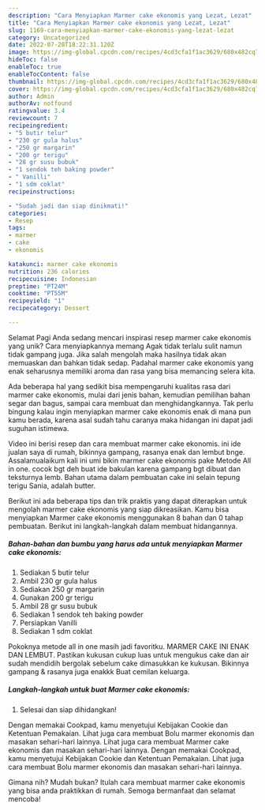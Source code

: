 ```yaml
---
description: "Cara Menyiapkan Marmer cake ekonomis yang Lezat, Lezat"
title: "Cara Menyiapkan Marmer cake ekonomis yang Lezat, Lezat"
slug: 1169-cara-menyiapkan-marmer-cake-ekonomis-yang-lezat-lezat
category: Uncategorized
date: 2022-07-28T18:22:31.120Z
image: https://img-global.cpcdn.com/recipes/4cd3cfa1f1ac3629/680x482cq70/marmer-cake-ekonomis-foto-resep-utama.jpg
hideToc: false
enableToc: true
enableTocContent: false
thumbnail: https://img-global.cpcdn.com/recipes/4cd3cfa1f1ac3629/680x482cq70/marmer-cake-ekonomis-foto-resep-utama.jpg
cover: https://img-global.cpcdn.com/recipes/4cd3cfa1f1ac3629/680x482cq70/marmer-cake-ekonomis-foto-resep-utama.jpg
author: Admin
authorAv: notfound
ratingvalue: 3.4
reviewcount: 7
recipeingredient:
- "5 butir telur"
- "230 gr gula halus"
- "250 gr margarin"
- "200 gr terigu"
- "28 gr susu bubuk"
- "1 sendok teh baking powder"
- " Vanilli"
- "1 sdm coklat"
recipeinstructions:

- "Sudah jadi dan siap dinikmati!"
categories:
- Resep
tags:
- marmer
- cake
- ekonomis

katakunci: marmer cake ekonomis 
nutrition: 236 calories
recipecuisine: Indonesian
preptime: "PT24M"
cooktime: "PT55M"
recipeyield: "1"
recipecategory: Dessert

---
```



Selamat Pagi Anda sedang mencari inspirasi resep marmer cake ekonomis yang unik? Cara menyiapkannya memang Agak tidak terlalu sulit namun tidak gampang juga. Jika salah mengolah maka hasilnya tidak akan memuaskan dan bahkan tidak sedap. Padahal marmer cake ekonomis yang enak seharusnya memiliki aroma dan rasa yang bisa memancing selera kita.


Ada beberapa hal yang sedikit bisa mempengaruhi kualitas rasa dari marmer cake ekonomis, mulai dari jenis bahan, kemudian pemilihan bahan segar dan bagus, sampai cara membuat dan menghidangkannya. Tak perlu bingung kalau ingin menyiapkan marmer cake ekonomis enak di mana pun kamu berada, karena asal sudah tahu caranya maka hidangan ini dapat jadi suguhan istimewa.

Video ini berisi resep dan cara membuat marmer cake ekonomis. ini ide jualan saya di rumah, bikinnya gampang, rasanya enak dan lembut bnge. Assalamualaikum kali ini umi bikin marmer cake ekonomis pake Metode All in one. cocok bgt deh buat ide bakulan karena gampang bgt dibuat dan teksturnya lemb. Bahan utama dalam pembuatan cake ini selain tepung terigu Sania, adalah butter.


Berikut ini ada beberapa tips dan trik praktis yang dapat diterapkan untuk mengolah marmer cake ekonomis yang siap dikreasikan. Kamu bisa menyiapkan Marmer cake ekonomis menggunakan 8 bahan dan 0 tahap pembuatan. Berikut ini langkah-langkah dalam membuat hidangannya.

<!--inarticleads1-->

##### Bahan-bahan dan bumbu yang harus ada untuk menyiapkan Marmer cake ekonomis:

1. Sediakan 5 butir telur
1. Ambil 230 gr gula halus
1. Sediakan 250 gr margarin
1. Gunakan 200 gr terigu
1. Ambil 28 gr susu bubuk
1. Sediakan 1 sendok teh baking powder
1. Persiapkan  Vanilli
1. Sediakan 1 sdm coklat


Pokoknya metode all in one masih jadi favoritku. MARMER CAKE INI ENAK DAN LEMBUT. Pastikan kukusan cukup luas untuk mengukus cake dan air sudah mendidih bergolak sebelum cake dimasukkan ke kukusan. Bikinnya gampang &amp; rasanya juga enakkk Buat cemilan keluarga. 

<!--inarticleads2-->

##### Langkah-langkah untuk buat Marmer cake ekonomis:


1. Selesai dan siap dihidangkan!

Dengan memakai Cookpad, kamu menyetujui Kebijakan Cookie dan Ketentuan Pemakaian. Lihat juga cara membuat Bolu marmer ekonomis dan masakan sehari-hari lainnya. Lihat juga cara membuat Marmer cake ekonomis dan masakan sehari-hari lainnya. Dengan memakai Cookpad, kamu menyetujui Kebijakan Cookie dan Ketentuan Pemakaian. Lihat juga cara membuat Bolu marmer ekonomis dan masakan sehari-hari lainnya. 

Gimana nih? Mudah bukan? Itulah cara membuat marmer cake ekonomis yang bisa anda praktikkan di rumah. Semoga bermanfaat dan selamat mencoba!
